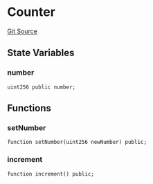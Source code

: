 # Counter
[Git Source](https://github.com//Team3dVidyaGames/InventoryContractV3_erc1155/blob/fc90ad8d8725236ceebb9463d30d0b5cc0ef20b9/src/Counter.sol)


## State Variables
### number

```solidity
uint256 public number;
```


## Functions
### setNumber


```solidity
function setNumber(uint256 newNumber) public;
```

### increment


```solidity
function increment() public;
```

